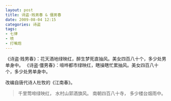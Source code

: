 ```yaml
---
layout: post
title: 诗盗·贱男春 & 僵男春
date: 2009-08-04 12:15
categories: 诗盗
tags:
- 七律
- 喷
- 打嘴炮
---
```

《诗盗·贱男春》：花天酒地绿映红，醉生梦死直抽风。美女四百八十个，多少处男单身中。
《诗盗·僵男春》：喧哗都市绿映红，瞎操瞎忙累抽风。美女四百八十个，多少处男单身中。

改编自唐代诗人杜牧的《江南春》。

> 千里莺啼绿映红，
> 水村山郭酒旗风。
> 南朝四百八十寺，
> 多少楼台烟雨中。
